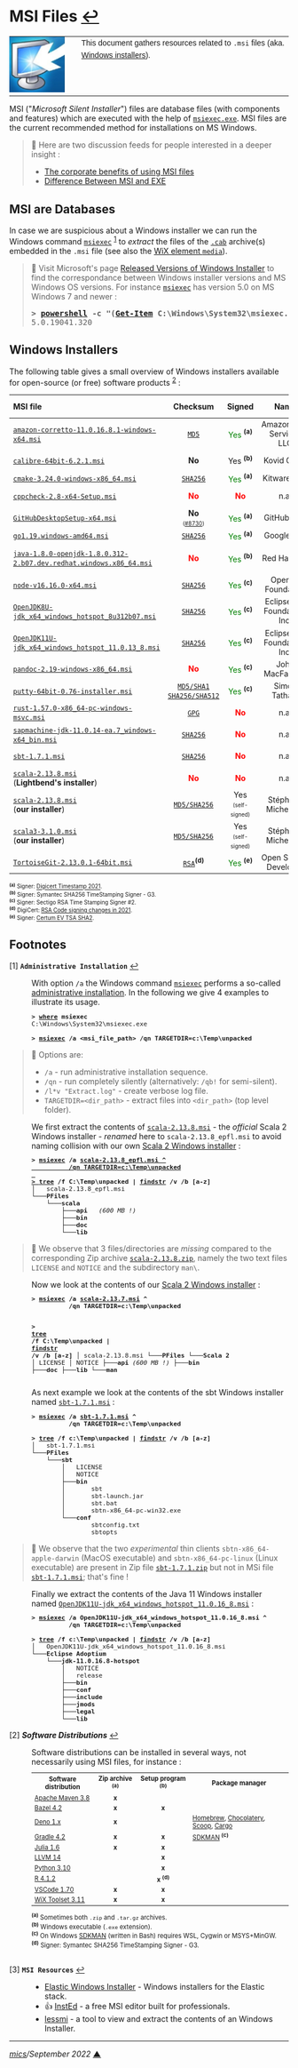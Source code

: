 # <span id="top">MSI Files</span> <span style="size:30%;"><a href="README.md">↩</a></span>

<table style="font-family:Helvetica,Arial;font-size:14px;line-height:1.6;">
  <tr>
  <td style="border:0;padding:0 10px 0 0;min-width:120px;"><a href="https://docs.microsoft.com/en-us/windows/win32/msi/windows-installer-development-tools" rel="external"><img src="./images/win-installer.png" width="100" alt=".msi files"/></a></td>
  <td style="border:0;padding:0;vertical-align:text-top;">This document gathers resources related to <code>.msi</code> files (aka. <a href="https://docs.microsoft.com/en-us/windows/win32/msi/windows-installer-development-tools" rel="external">Windows installers</a>).
  </td>
  </tr>
</table>

MSI ("*Microsoft Silent Installer*") files are database files (with components and features) which are executed with the help of [`msiexec.exe`][msiexec_cmd]. MSI files are the current recommended method for installations on MS Windows.

> **:mag_right:** Here are two discussion feeds for people interested in a deeper insight :
> - [The corporate benefits of using MSI files](https://serverfault.com/questions/11670/the-corporate-benefits-of-using-msi-files/274609)
> - [Difference Between MSI and EXE](https://askanydifference.com/difference-between-msi-and-exe/)


## <span id="databases">MSI are Databases</span>

In case we are suspicious about a Windows installer we can run the Windows command [`msiexec`](https://docs.microsoft.com/en-us/windows-server/administration/windows-commands/msiexec) <sup id="anchor_01"><a href="#footnote_01">1</a></sup> to *extract* the files of the <a href="https://en.wikipedia.org/wiki/Cabinet_(file_format)"><code>.cab</code></a> archive(s) embedded in the <code>.msi</code> file (see also the [WiX element `media`](https://wixtoolset.org/documentation/manual/v3/xsd/wix/media.html)).

> **:mag_right:** Visit Microsoft's page [Released Versions of Windows Installer](https://docs.microsoft.com/en-us/windows/win32/msi/released-versions-of-windows-installer) to find the correspondance between Windows installer versions and MS Windows OS versions. For instance [`msiexec`][msiexec_cmd] has version 5.0 on MS Windows 7 and newer :
> <pre>
> <b>&gt; <a href="https://docs.microsoft.com/en-us/powershell/module/microsoft.powershell.core/about/about_powershell_exe?view=powershell-5.1">powershell</a> -c "(<a href="https://docs.microsoft.com/en-us/powershell/module/microsoft.powershell.management/get-item?view=powershell-7.2">Get-Item</a> C:\Windows\System32\msiexec.exe).VersionInfo.ProductVersion"</b>
> 5.0.19041.320
> </pre>

## <span id="installers">Windows Installers</span>

The following table gives a small overview of Windows installers available for open-source (or free) software products <sup id="anchor_02"><a href="#footnote_02">2</a></sup> :

| MSI&nbsp;file  | Checksum | Signed | Name | Destination&nbsp;folder (<i>default</i>) |
|:---------------|:--------:|:------:|:----:|:-----------------------------------------|
| [`amazon-corretto-11.0.16.8.1-windows-x64.msi`](https://github.com/corretto/corretto-11/releases) | [`MD5`](https://github.com/corretto/corretto-11/releases) | <span style="color:green;">Yes</span> **<sup>(a)</sup>** | Amazon.com Services LLC | `C:\Program Files\Amazon Corretto\` |
| [`calibre-64bit-6.2.1.msi`](https://github.com/kovidgoyal/calibre/releases) | <b>No</b> | Yes **<sup>(b)</sup>**| Kovid Goyal | `C:\Program Files\Calibre2\` |
| [`cmake-3.24.0-windows-x86_64.msi`](https://cmake.org/download/) | [`SHA256`](https://cmake.org/download/) | <span style="color:green;">Yes</span> **<sup>(a)</sup>** | Kitware,&nbsp;Inc. | `C:\Program Files\CMake\` |
| [`cppcheck-2.8-x64-Setup.msi`](https://github.com/danmar/cppcheck/releases) | <span style="color:red;"><b>No</b></span> | <span style="color:red;"><b>No</b></span> | n.a. | `C:\Program Files\Cppcheck\` |
| [`GitHubDesktopSetup-x64.msi`](https://desktop.github.com/) | <b>No</b><br/><span style="font-size:70%;">([#8730](https://github.com/desktop/desktop/issues/8730))</span> | <span style="color:green;">Yes</span> **<sup>(a)</sup>** | GitHub,&nbsp;Inc. | `C:\Program Files(x86)\GitHubDesktop\` |
| [`go1.19.windows-amd64.msi`](https://go.dev/dl/#stable) | [`SHA256`](https://go.dev/dl/#stable) | <span style="color:green;">Yes</span> **<sup>(a)</sup>** | Google LLC | `C:\Program Files\Go\` |
| [`java-1.8.0-openjdk-1.8.0.312-2.b07.dev.redhat.windows.x86_64.msi`](https://developers.redhat.com/products/openjdk/download) | <span style="color:red;"><b>No</b></span> | <span style="color:green;">Yes</span> **<sup>(b)</sup>** | Red Hat, Inc. | `C:\Program Files\RedHat\java-1.8.0-openjdk-1.8.0.312-2` |
| [`node-v16.16.0-x64.msi`](https://nodejs.org/en/download/) | [`SHA256`](https://nodejs.org/en/download/) | <span style="color:green;">Yes</span> **<sup>(c)</sup>** | OpenJS Foundation | `C:\Program Files\nodejs\` |
| [`OpenJDK8U-jdk_x64_windows_hotspot_8u312b07.msi`](https://adoptium.net/archive.html?variant=openjdk8&jvmVariant=hotspot) | [`SHA256`](https://adoptopenjdk.net/archive.html?variant=openjdk8&jvmVariant=hotspot) | <span style="color:green;">Yes</span> **<sup>(c)</sup>** | Eclipse.org Foundation, Inc. | `C:\Program Files\Eclipse Adoptium\jdk-8.0.312.7-hotspot\` |
| [`OpenJDK11U-jdk_x64_windows_hotspot_11.0.13_8.msi`](https://adoptium.net/archive.html?variant=openjdk11&jvmVariant=hotspot) | [`SHA256`](https://adoptopenjdk.net/archive.html?variant=openjdk11&jvmVariant=hotspot) | <span style="color:green;">Yes</span> **<sup>(c)</sup>** | Eclipse.org Foundation, Inc. | `C:\Program Files\Eclipse Adoptium\jdk-11.0.13.8-hotspot\` |
| [`pandoc-2.19-windows-x86_64.msi`](https://pandoc.org/installing.html) | <span style="color:red;"><b>No</b></span> | <span style="color:green;">Yes</span> **<sup>(c)</sup>** | John MacFarlane | `C:\Program Files\Pandoc\` |
| [`putty-64bit-0.76-installer.msi`](https://www.chiark.greenend.org.uk/~sgtatham/putty/latest.html) | [`MD5/SHA1`](https://www.chiark.greenend.org.uk/~sgtatham/putty/latest.html#Checksum%20files)<br/>[`SHA256/SHA512`](https://www.chiark.greenend.org.uk/~sgtatham/putty/latest.html#Checksum%20files) | <span style="color:green;">Yes</span> **<sup>(c)</sup>** | Simon Tatham | `C:\Program Files\PuTTY\`|
| [`rust-1.57.0-x86_64-pc-windows-msvc.msi`](https://forge.rust-lang.org/infra/other-installation-methods.html#standalone-installers) | [`GPG`](https://forge.rust-lang.org/infra/other-installation-methods.html#standalone-installers) | <span style="color:red;"><b>No</b></span> | n.a. | `C:\Program Files\Rust stable MSVC 1.57\`|
| [`sapmachine-jdk-11.0.14-ea.7_windows-x64_bin.msi`](https://github.com/SAP/SapMachine/releases) | [`SHA256`](https://github.com/SAP/SapMachine/releases) | <span style="color:red;"><b>No</b></span> | n.a. | `C:\Program Files\SapMachine\JDK\11\` |
| [`sbt-1.7.1.msi`](https://github.com/sbt/sbt/releases) | [`SHA256`](https://github.com/sbt/sbt/releases/tag/v1.7.1) | <span style="color:red;"><b>No</b></span> | n.a. | `C:\Program Files(x86)\sbt\` |
| [`scala-2.13.8.msi`](https://scala-lang.org/files/archive/)<br/>(<b>Lightbend's installer</b>) | <span style="color:red;"><b>No</b></span> | <span style="color:red;"><b>No</b></span> | n.a. | `C:\Program Files (x86)\scala\` |
| [`scala-2.13.8.msi`](https://github.com/michelou/wix-examples/releases)<br/>(<b>our installer</b>) | [`MD5/SHA256`](https://github.com/michelou/wix-examples/releases) | Yes<br/><span style="font-size:70%;">(self-signed)</span> | Stéphane Micheloud | `C:\Program Files\Scala 2\` |
| [`scala3-3.1.0.msi`](https://github.com/michelou/wix-examples/releases)<br/>(<b>our installer</b>) | [`MD5/SHA256`](https://github.com/michelou/wix-examples/releases) | Yes<br/><span style="font-size:70%;">(self-signed)</span> | Stéphane Micheloud | `C:\Program Files\Scala 3\` |
| [`TortoiseGit-2.13.0.1-64bit.msi`](https://tortoisegit.org/download/) | [`RSA`](https://download.tortoisegit.org/tgit/2.13.0.0/)**<sup>(d)</sup>** | <span style="color:green;">Yes</span> **<sup>(e)</sup>** | Open Source Developer | `C:\Program Files\TortoiseGit\` |
<div style="font-size:70%;"><b><sup>(a)</sup></b> Signer: <a href="https://www.digicert.com/kb/code-signing/signcode-signtool-command-line.htm">Digicert Timestamp 2021</a>.</div>
<div style="font-size:70%;"><b><sup>(b)</sup></b> Signer: Symantec SHA256 TimeStamping Signer - G3.</div>
<div style="font-size:70%;"><b><sup>(c)</sup></b> Signer: Sectigo RSA Time Stamping Signer #2.</div>
<div style="font-size:70%;"><b><sup>(d)</sup></b> DigiCert: <a href="https://knowledge.digicert.com/alerts/code-signing-new-minimum-rsa-keysize.html">RSA Code signing changes in 2021</a>.</div>
<div style="font-size:70%;"><b><sup>(e)</sup></b> Signer: <a href="https://www.certum.eu/en/cert_expertise_root_certificates/">Certum EV TSA SHA2</a>.</div>

## <span id="footnotes">Footnotes</span>

<span id="footnote_01">[1]</span> **`Administrative Installation`** [↩](#anchor_01)

<dl><dd>
With option <code>/a</code> the Windows command <a href="https://docs.microsoft.com/en-us/windows-server/administration/windows-commands/msiexec"><code>msiexec</code></a> performs a so-called <a href="https://stackoverflow.com/questions/5564619/what-is-the-purpose-of-administrative-installation-initiated-using-msiexec-a">administrative installation</a>. In the following we give 4 examples to illustrate its usage.
</dd>
<dd>
<pre style="font-size:80%;">
<b>&gt; <a href="https://docs.microsoft.com/en-us/windows-server/administration/windows-commands/where" rel="external">where</a> msiexec</b>
C:\Windows\System32\msiexec.exe
&nbsp;
<b>&gt; <a href="https://docs.microsoft.com/en-us/windows-server/administration/windows-commands/msiexec" rel="external">msiexec</a> /a &lt;msi_file_path&gt; /qn TARGETDIR=c:\Temp\unpacked</b>
</pre>
</dd></dl>

> **:mag_right:** Options are:
> - `/a` - run administrative installation sequence.
> - `/qn` - run completely silently (alternatively: `/qb!` for semi-silent).
> - `/l*v "Extract.log"` - create verbose log file.
> - `TARGETDIR=<dir_path>` - extract files into `<dir_path>` (top level folder).

<dl><dd>
We first extract the contents of <a href="https://scala-lang.org/files/archive/"><code>scala-2.13.8.msi</code></a> - the <i>official</i> Scala 2 Windows installer - <i>renamed</i> here to <code>scala-2.13.8_epfl.msi</code> to avoid naming collision with our own <a href="./scala2-examples/README.md">Scala 2 Windows installer</a> :
</dd>
<dd>
<pre style="font-size:80%;">
<b>&gt; <a href="https://docs.microsoft.com/en-us/windows-server/administration/windows-commands/msiexec">msiexec</a> /a <a href="https://scala-lang.org/files/archive/">scala-2.13.8_epfl.msi</aS> ^<br/>          /qn TARGETDIR=c:\Temp\unpacked</b>
&nbsp;
<b>&gt; <a href="https://docs.microsoft.com/en-us/windows-server/administration/windows-commands/tree">tree</a> /f C:\Temp\unpacked | <a href="https://docs.microsoft.com/en-us/windows-server/administration/windows-commands/findstr">findstr</a> /v /b [a-z]</b>
│   scala-2.13.8_epfl.msi
└───<b>PFiles</b>
    └───<b>scala</b>
        ├───<b>api</b>   <i>(600 MB !)</i>
        ├───<b>bin</b>
        ├───<b>doc</b>
        └───<b>lib</b>
</pre>
</dd></dl>

> **:mag_right:** We observe that 3 files/directories are <i>missing</i> compared to the corresponding Zip archive <a href="https://scala-lang.org/files/archive/"><code>scala-2.13.8.zip</code></a>, namely the two text files <code>LICENSE</code> and <code>NOTICE</code> and the subdirectory `man\`.

<dl><dd>
Now we look at the contents of our <a href="./scala2-examples/README.md">Scala 2 Windows installer</a> :
</dd>
<dd>
<pre style="font-size:80%;">
<b>&gt; <a href="https://docs.microsoft.com/en-us/windows-server/administration/windows-commands/msiexec">msiexec</a> /a <a href="https://github.com/michelou/wix-examples/releases/tag/scala-2.13.7.msi">scala-2.13.7.msi</a> ^<br/>          /qn TARGETDIR=c:\Temp\unpacked</b>

<b>&gt; <a href="https://docs.microsoft.com/en-us/windows-server/administration/windows-commands/tree">tree</a> /f C:\Temp\unpacked | <a href="https://docs.microsoft.com/en-us/windows-server/administration/windows-commands/findstr">findstr</a> /v /b [a-z]</b>
│   scala-2.13.8.msi
└───<b>PFiles</b>
    └───<b>Scala 2</b>
        │   LICENSE
        │   NOTICE
        ├───<b>api</b>   <i>(600 MB !)</i>
        ├───<b>bin</b>
        ├───<b>doc</b>
        ├───<b>lib</b>
        └───<b>man</b>
</pre>
</dd>
<dd>
As next example we look at the contents of the sbt Windows installer named <a href="https://github.com/sbt/sbt/releases/tag/v1.7.1"><code>sbt-1.7.1.msi</code></a> : 
</dd>
<dd>
<pre style="font-size:80%;">
<b>&gt; <a href="https://docs.microsoft.com/en-us/windows-server/administration/windows-commands/msiexec">msiexec</a> /a <a href="https://github.com/sbt/sbt/releases/tag/v1.5.8">sbt-1.7.1.msi</a> ^<br/>          /qn TARGETDIR=c:\Temp\unpacked</b>
&nbsp;
<b>&gt; <a href="https://docs.microsoft.com/en-us/windows-server/administration/windows-commands/tree">tree</a> /f c:\Temp\unpacked | <a href="https://docs.microsoft.com/en-us/windows-server/administration/windows-commands/findstr">findstr</a> /v /b [a-z]</b>
│   sbt-1.7.1.msi
└───<b>PFiles</b>
    └───<b>sbt</b>
        │   LICENSE
        │   NOTICE
        ├───<b>bin</b>
        │       sbt
        │       sbt-launch.jar
        │       sbt.bat
        │       sbtn-x86_64-pc-win32.exe
        └───<b>conf</b>
                sbtconfig.txt
                sbtopts
</pre>
</dd></dl>

> **:mag_right:** We observe that the two *experimental* thin clients `sbtn-x86_64-apple-darwin` (MacOS executable) and `sbtn-x86_64-pc-linux` (Linux executable) are present in Zip file [`sbt-1.7.1.zip`](https://github.com/sbt/sbt/releases/tag/v1.7.1) but not in MSi file [`sbt-1.7.1.msi`](https://github.com/sbt/sbt/releases/tag/v1.7.1); that's fine !

<dl><dd>
Finally we extract the contents of the Java 11 Windows installer named <a href="https://adoptium.net/archive.html?variant=openjdk11&jvmVariant=hotspot"><code>OpenJDK11U-jdk_x64_windows_hotspot_11.0.16_8.msi</code></a> :
</dd>
<dd>
<pre style="font-size:80%;">
<b>&gt; <a href="https://docs.microsoft.com/en-us/windows-server/administration/windows-commands/msiexec">msiexec</a> /a OpenJDK11U-jdk_x64_windows_hotspot_11.0.16_8.msi ^<br/>          /qn TARGETDIR=c:\Temp\unpacked</b>
&nbsp;
<b>&gt; <a href="https://docs.microsoft.com/en-us/windows-server/administration/windows-commands/tree">tree</a> /f c:\Temp\unpacked | <a href="https://docs.microsoft.com/en-us/windows-server/administration/windows-commands/findstr">findstr</a> /v /b [a-z]</b>
│   OpenJDK11U-jdk_x64_windows_hotspot_11.0.16_8.msi
└───<b>Eclipse Adoptium</b>
    └───<b>jdk-11.0.16.8-hotspot</b>
        │   NOTICE
        │   release
        ├───<b>bin</b>
        ├───<b>conf</b>
        ├───<b>include</b>
        ├───<b>jmods</b>
        ├───<b>legal</b>
        └───<b>lib</b>
</pre>
</dd></dl>

<span id="footnote_02">[2]</span> ***Software Distributions*** [↩](#anchor_02)

<dl><dd>
Software distributions can be installed in several ways, not necessarily using MSI files, for instance :
</dd>
<dd>
<table style="font-size:80%;">
<tr>
<th>Software distribution</th>
<th>Zip archive <sup><b>(a)</b></sup></td>
<th>Setup program <sup><b>(b)</b></sup></th>
<th>Package manager</th>
</tr>
<tr>
<td><a href="https://maven.apache.org/download.cgi#files">Apache Maven 3.8</a></td>
<td style="text-align:center;"><b>x</b></td>
<td></td>
<td></td>
</tr>
<tr>
<td><a href="https://github.com/bazelbuild/bazel/releases">Bazel 4.2</a></td>
<td style="text-align:center;"><b>x</b></td>
<td style="text-align:center;"><b>x</b></td>
<td></td>
</tr>
<tr>
<td><a href="https://github.com/denoland/deno/releases">Deno 1.x</a></td>
<td style="text-align:center;"><b>x</b></td>
<td></td>
<td><a href="https://formulae.brew.sh/formula/deno">Homebrew</a>, <a href="https://chocolatey.org/packages/deno">Chocolatery</a>, <a href="https://scoop.sh/">Scoop</a>, <a href="https://crates.io/crates/deno">Cargo</a></td>
</tr>
<tr>
<td><a href="https://gradle.org/install/">Gradle 4.2</a></td>
<td style="text-align:center;"><b>x</b></td>
<td style="text-align:center;"><b>x</b></td>
<td><a href="https://sdkman.io/">SDKMAN</a> <sup><b>(c)</b></sup></td>
</tr>
<tr>
<td><a href="https://julialang.org/downloads/#long_term_support_release">Julia 1.6</a></td>
<td style="text-align:center;"><b>x</b></td>
<td style="text-align:center;"><b>x</b></td>
<td></td>
</tr>
<tr>
<td><a href="https://github.com/llvm/llvm-project/releases/tag/llvmorg-14.0.6">LLVM 14</a></td>
<td></td>
<td style="text-align:center;"><b>x</b></td>
<td></td>
</tr>
<tr>
<td><a href="https://www.python.org/downloads/release/python-3100/">Python 3.10</a></td>
<td></td>
<td style="text-align:center;"><b>x</b></td>
<td></td>
</tr>
<tr>
<td><a href="https://cran.r-project.org/bin/windows/base/">R 4.1.2</a></td>
<td></td>
<td style="text-align:center;"><b>x</b> <sup><b>(d)</b></sup></td>
<td></td>
</tr>
<tr>
<td><a href="https://code.visualstudio.com/download">VSCode 1.70</a></td>
<td style="text-align:center;"><b>x</b></td>
<td style="text-align:center;"><b>x</b></td>
<td></td>
</tr>
<tr>
<td><a href="https://github.com/wixtoolset/wix3/releases/tag/wix3112rtm">WiX Toolset 3.11</a></td>
<td style="text-align:center;"><b>x</b></td>
<td style="text-align:center;"><b>x</b></td>
<td></td>
</tr>
</table>
<div style="font-size:80%;"><sup><b>(a)</b></sup> Sometimes both <code>.zip</code> and <code>.tar.gz</code> archives.</div>
<div style="font-size:80%;"><sup><b>(b)</b></sup> Windows executable (<code>.exe</code> extension).</div>
<div style="font-size:80%;"><sup><b>(c)</b></sup> On Windows <a href="https://sdkman.io/install">SDKMAN</a> (written in Bash) requires WSL, Cygwin or MSYS+MinGW.</div>
<div style="font-size:80%;"><b><sup>(d)</sup></b> Signer: Symantec SHA256 TimeStamping Signer - G3.<br/>&nbsp;</div>
</dd></dl>

<span id="footnote_03">[3]</span> **`MSI Resources`** [↩](#anchor_03)

<dl><dd>
<ul>
<li><a href="https://github.com/elastic/windows-installers">Elastic Windows Installer</a> - Windows installers for the Elastic stack.</li>
<li>&#128077; <a href="http://www.instedit.com/">InstEd</a> - a free MSI editor built for professionals.</li>
<li><a href="https://github.com/activescott/lessmsi">lessmi</a> - a tool to view and extract the contents of an Windows Installer.</li>
</ul>
</dd></dl>

***

*[mics](https://lampwww.epfl.ch/~michelou/)/September 2022* [**&#9650;**](#top)
<span id="bottom">&nbsp;</span>

<!-- link refs -->

[msiexec_cmd]: https://docs.microsoft.com/en-us/windows-server/administration/windows-commands/msiexec
[project_elastic]: https://github.com/elastic/windows-installers
[tool_insted]: http://www.instedit.com/
[tool_lessmsi]: https://github.com/activescott/lessmsi
